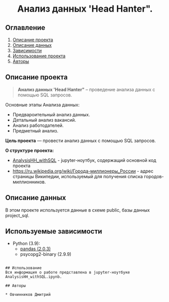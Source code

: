 

# <center> Анализ данных 'Head Hanter". </center>
## Оглавление
1. [Описание проекта](#Описание-проекта)
2. [Описание данных](#Описание-данных)
3. [Зависимости](#зависимости)
4. [Использование проекта](#Использование)
5. [Авторы](#Авторы)

## Описание проекта

> **Анализ данных 'Head Hanter"** – проведение анализа данных с помощью SQL запросов. 

Основные этапы Анализа данных:
* Предвароительный анализ данных.
* Детальный анализ вакансий.
* Анализ работодателей.
* Предметный анализ.

**Цель проекта** — провести анализ данных с помощью SQL запросов. 


**О структуре проекта:**
* [AnalysisHH_withSQL](./AnalysisHH_withSQL.ipynb) - jupyter-ноутбук, содержащий основной код проекта
* https://ru.wikipedia.org/wiki/Города-миллионеры_России - адрес страницы Википедии, используемый для получения списка городов-миллионников.


## Описание данных
В этом проекте используется данные в схеме public, базы данных project_sql.

## Используемые зависимости
* Python (3.9):
    * [pandas (2.0.3)](https://pandas.pydata.org)
    * psycopg2-binary (2.9.9)
    


```

## Использование
Вся информация о работе представлена в jupyter-ноутбуке AnalysisHH_withSQL.ipynb.

## Авторы

* Овчинников Дмитрий